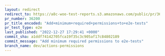 ```yaml
---
layout: redirect
redirect_to: https://a8c-woo-test-reports.s3.amazonaws.com/public/pr/36200/e2e/index.html
pr_number: 36200
pr_title_encoded: "Add+minimum+required+permissions+to+e2e-tests"
pr_test_type: e2e
last_published: "2022-12-27 17:29:41 +0000"
commit_sha: a1ddf74142705fca19f35c3c905af17c84802189
commit_message: "Add minimum required permissions to e2e-tests"
branch_name: dev/actions-permissions
---
```

